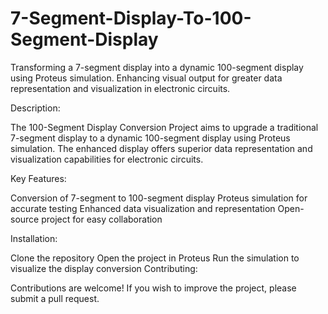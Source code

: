 # 7-Segment-Display-To-100-Segment-Display
Transforming a 7-segment display into a dynamic 100-segment display using Proteus simulation. Enhancing visual output for greater data representation and visualization in electronic circuits.

Description:

The 100-Segment Display Conversion Project aims to upgrade a traditional 7-segment display to a dynamic 100-segment display using Proteus simulation. The enhanced display offers superior data representation and visualization capabilities for electronic circuits.

Key Features:

Conversion of 7-segment to 100-segment display
Proteus simulation for accurate testing
Enhanced data visualization and representation
Open-source project for easy collaboration

Installation:

Clone the repository
Open the project in Proteus
Run the simulation to visualize the display conversion
Contributing:

Contributions are welcome! If you wish to improve the project, please submit a pull request.
